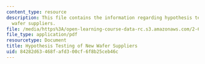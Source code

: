 ```yaml
---
content_type: resource
description: This file contains the information regarding hypothesis testing of new
  wafer suppliers.
file: /media/https%3A/open-learning-course-data-rc.s3.amazonaws.com/2-627-fundamentals-of-photovoltaics-fall-2013/84282d63468fafd300cf6f8b25ceb46c_MIT2_627F13_assn_sim.pdf
file_type: application/pdf
resourcetype: Document
title: Hypothesis Testing of New Wafer Suppliers
uid: 84282d63-468f-afd3-00cf-6f8b25ceb46c
---
```


